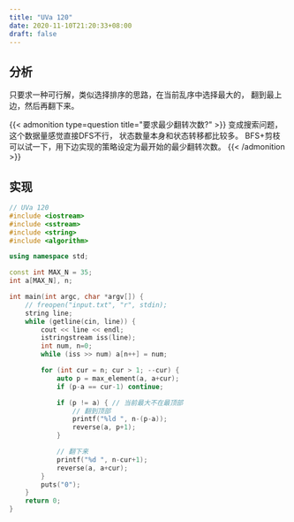 ```yaml
---
title: "UVa 120"
date: 2020-11-10T21:20:33+08:00
draft: false
---
```


## 分析

只要求一种可行解，类似选择排序的思路，在当前乱序中选择最大的，
翻到最上边，然后再翻下来。

{{< admonition type=question title="要求最少翻转次数?" >}}
变成搜索问题，这个数据量感觉直接DFS不行，
状态数量本身和状态转移都比较多。
BFS+剪枝可以试一下，用下边实现的策略设定为最开始的最少翻转次数。
{{< /admonition >}}

## 实现

```cpp
// UVa 120
#include <iostream>
#include <sstream>
#include <string>
#include <algorithm>

using namespace std;

const int MAX_N = 35;
int a[MAX_N], n;

int main(int argc, char *argv[]) {
    // freopen("input.txt", "r", stdin);
    string line;
    while (getline(cin, line)) {
        cout << line << endl;
        istringstream iss(line);
        int num, n=0;
        while (iss >> num) a[n++] = num;

        for (int cur = n; cur > 1; --cur) {
            auto p = max_element(a, a+cur);
            if (p-a == cur-1) continue;

            if (p != a) { // 当前最大不在最顶部
                // 翻到顶部
                printf("%ld ", n-(p-a));
                reverse(a, p+1);
            }

            // 翻下来
            printf("%d ", n-cur+1);
            reverse(a, a+cur);
        }
        puts("0");
    }
    return 0;
}
```
